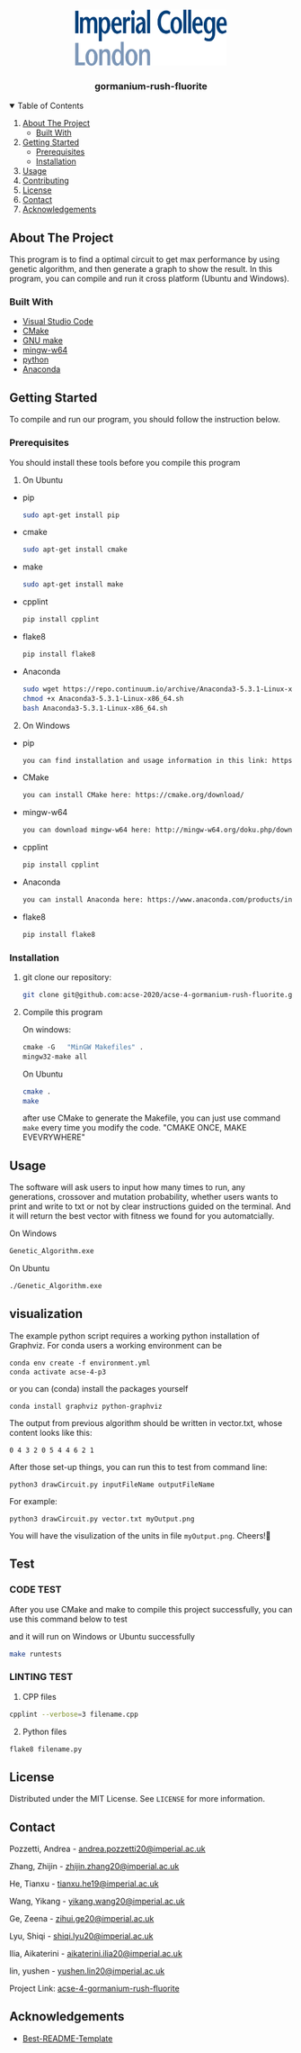 <!--
*** Thanks for checking out the Best-README-Template. If you have a suggestion
*** that would make this better, please fork the repo and create a pull request
*** or simply open an issue with the tag "enhancement".
*** Thanks again! Now go create something AMAZING! :D
-->



<!-- PROJECT SHIELDS -->
<!--
*** I'm using markdown "reference style" links for readability.
*** Reference links are enclosed in brackets [ ] instead of parentheses ( ).
*** See the bottom of this document for the declaration of the reference variables
*** for contributors-url, forks-url, etc. This is an optional, concise syntax you may use.
*** https://www.markdownguide.org/basic-syntax/#reference-style-links
-->



<!-- PROJECT LOGO -->
<br />
<p align="center">
  <a href="https://github.com/othneildrew/Best-README-Template">
    <img src="readme_source/logo_imperial_college_london.png" alt="Logo" width="270" height="100">
  </a>

  <h3 align="center">gormanium-rush-fluorite</h3>



<!-- TABLE OF CONTENTS -->
<details open="open">
  <summary>Table of Contents</summary>
  <ol>
    <li>
      <a href="#about-the-project">About The Project</a>
      <ul>
        <li><a href="#built-with">Built With</a></li>
      </ul>
    </li>
    <li>
      <a href="#getting-started">Getting Started</a>
      <ul>
        <li><a href="#prerequisites">Prerequisites</a></li>
        <li><a href="#installation">Installation</a></li>
      </ul>
    </li>
    <li><a href="#usage">Usage</a></li>
    <li><a href="#contributing">Contributing</a></li>
    <li><a href="#license">License</a></li>
    <li><a href="#contact">Contact</a></li>
    <li><a href="#acknowledgements">Acknowledgements</a></li>
  </ol>
</details>



<!-- ABOUT THE PROJECT -->
## About The Project

This program is to find a optimal circuit to get max performance by using genetic algorithm, and then generate a graph to show the result.
In this program, you can compile and run it cross platform (Ubuntu and Windows).

### Built With

* [Visual Studio Code](https://code.visualstudio.com/)
* [CMake](https://cmake.org/)
* [GNU make](https://www.gnu.org/software/make/)
* [mingw-w64](http://mingw-w64.org/doku.php)
* [python](https://www.python.org/)
* [Anaconda](https://www.anaconda.com/products/individual)


<!-- GETTING STARTED -->
## Getting Started

To compile and run our program, you should follow the instruction below.

### Prerequisites

You should install these tools before you compile this program

1. On Ubuntu
* pip
  ```sh
  sudo apt-get install pip
  ```

* cmake
  ```sh
  sudo apt-get install cmake
  ```

* make
  ```sh
  sudo apt-get install make
  ```

* cpplint
  ```sh
  pip install cpplint
  ```
  
* flake8
  ```sh
  pip install flake8
  ```
  
* Anaconda
  ```sh
  sudo wget https://repo.continuum.io/archive/Anaconda3-5.3.1-Linux-x86_64.sh
  chmod +x Anaconda3-5.3.1-Linux-x86_64.sh
  bash Anaconda3-5.3.1-Linux-x86_64.sh
  ```

2. On Windows
* pip
  ```sh
  you can find installation and usage information in this link: https://pypi.org/project/pip/#downloads
  ```
* CMake
  ```sh
  you can install CMake here: https://cmake.org/download/
  ```

* mingw-w64
  ```sh
  you can download mingw-w64 here: http://mingw-w64.org/doku.php/download
  ```

* cpplint
  ```sh
  pip install cpplint
  ```
  
* Anaconda
  ```sh
  you can install Anaconda here: https://www.anaconda.com/products/individual
  ```
  
* flake8
  ```sh
  pip install flake8
  ```


### Installation

1. git clone our repository:
   ```sh
   git clone git@github.com:acse-2020/acse-4-gormanium-rush-fluorite.git
   ```
3. Compile this program
   
   On windows:
   ```sh
   cmake -G   "MinGW Makefiles" .
   mingw32-make all
   ```

   On Ubuntu
   ```sh
   cmake .
   make
   ```
   after use CMake to generate the Makefile, you can just use command `make` every time you modify the code.
   "CMAKE ONCE, MAKE EVEVRYWHERE"


<!-- USAGE EXAMPLES -->
## Usage

The software will ask users to input how many times to run, any generations, crossover and mutation probability, whether users wants to print and write to txt or not by clear instructions guided on the terminal.
And it will return the best vector with fitness we found for you automatcially.

On Windows
```sh
Genetic_Algorithm.exe
```


On Ubuntu
```sh
./Genetic_Algorithm.exe
```

## visualization

The example python script requires a working python installation of Graphviz. For conda users a working environment can be 

```
conda env create -f environment.yml
conda activate acse-4-p3
```

or you can (conda) install the packages yourself
```
conda install graphviz python-graphviz
```
The output from previous algorithm should be written in vector.txt, whose content looks like this:
```
0 4 3 2 0 5 4 4 6 2 1
```

After those set-up things, you can run this to test from command line:
```
python3 drawCircuit.py inputFileName outputFileName
```

For example:
```
python3 drawCircuit.py vector.txt myOutput.png
```
You will have the visulization of the units in file `myOutput.png`. Cheers!🍺


## Test
### CODE TEST
After you use CMake and make to compile this project successfully, you can use this command below to test

and it will run on Windows or Ubuntu successfully

```sh
make runtests
```

### LINTING TEST
1. CPP files
```sh
cpplint --verbose=3 filename.cpp
```

2. Python files
```sh
flake8 filename.py
```

<!-- LICENSE -->
## License

Distributed under the MIT License. See `LICENSE` for more information.



<!-- CONTACT -->
## Contact

Pozzetti, Andrea - andrea.pozzetti20@imperial.ac.uk

Zhang, Zhijin - zhijin.zhang20@imperial.ac.uk

He, Tianxu - tianxu.he19@imperial.ac.uk

Wang, Yikang - yikang.wang20@imperial.ac.uk

Ge, Zeena - zihui.ge20@imperial.ac.uk

Lyu, Shiqi - shiqi.lyu20@imperial.ac.uk

Ilia, Aikaterini - aikaterini.ilia20@imperial.ac.uk

lin, yushen - yushen.lin20@imperial.ac.uk


Project Link: [acse-4-gormanium-rush-fluorite](https://github.com/acse-2020/acse-4-gormanium-rush-fluorite)



<!-- ACKNOWLEDGEMENTS -->
## Acknowledgements
* [Best-README-Template](https://github.com/othneildrew/Best-README-Template)
